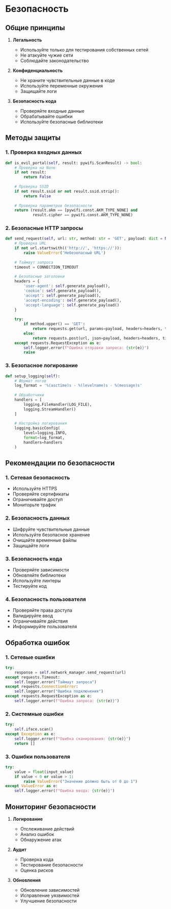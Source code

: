 # Безопасность

## Общие принципы

1. **Легальность**
   - Используйте только для тестирования собственных сетей
   - Не атакуйте чужие сети
   - Соблюдайте законодательство

2. **Конфиденциальность**
   - Не храните чувствительные данные в коде
   - Используйте переменные окружения
   - Защищайте логи

3. **Безопасность кода**
   - Проверяйте входные данные
   - Обрабатывайте ошибки
   - Используйте безопасные библиотеки

## Методы защиты

### 1. Проверка входных данных
```python
def is_evil_portal(self, result: pywifi.ScanResult) -> bool:
    # Проверка на None
    if not result:
        return False
        
    # Проверка SSID
    if not result.ssid or not result.ssid.strip():
        return False
        
    # Проверка параметров безопасности
    return (result.akm == [pywifi.const.AKM_TYPE_NONE] and 
            result.cipher == pywifi.const.AKM_TYPE_NONE)
```

### 2. Безопасные HTTP запросы
```python
def send_request(self, url: str, method: str = 'GET', payload: dict = None) -> requests.Response:
    # Проверка URL
    if not url.startswith(('http://', 'https://')):
        raise ValueError('Небезопасный URL')
        
    # Таймаут запроса
    timeout = CONNECTION_TIMEOUT
    
    # Безопасные заголовки
    headers = {
        'user-agent': self.generate_payload(),
        'cookie': self.generate_payload(),
        'accept': self.generate_payload(),
        'accept-encoding': self.generate_payload(),
        'accept-language': self.generate_payload()
    }
    
    try:
        if method.upper() == 'GET':
            return requests.get(url, params=payload, headers=headers, timeout=timeout)
        else:
            return requests.post(url, json=payload, headers=headers, timeout=timeout)
    except requests.RequestException as e:
        self.logger.error(f"Ошибка отправки запроса: {str(e)}")
        raise
```

### 3. Безопасное логирование
```python
def setup_logging(self):
    # Формат логов
    log_format = '%(asctime)s - %(levelname)s - %(message)s'
    
    # Обработчики
    handlers = [
        logging.FileHandler(LOG_FILE),
        logging.StreamHandler()
    ]
    
    # Настройка логирования
    logging.basicConfig(
        level=logging.INFO,
        format=log_format,
        handlers=handlers
    )
```

## Рекомендации по безопасности

### 1. Сетевая безопасность
- Используйте HTTPS
- Проверяйте сертификаты
- Ограничивайте доступ
- Мониторьте трафик

### 2. Безопасность данных
- Шифруйте чувствительные данные
- Используйте безопасное хранение
- Очищайте временные файлы
- Защищайте логи

### 3. Безопасность кода
- Проверяйте зависимости
- Обновляйте библиотеки
- Используйте линтеры
- Тестируйте код

### 4. Безопасность пользователя
- Проверяйте права доступа
- Валидируйте ввод
- Ограничивайте действия
- Информируйте пользователя

## Обработка ошибок

### 1. Сетевые ошибки
```python
try:
    response = self.network_manager.send_request(url)
except requests.Timeout:
    self.logger.error("Таймаут запроса")
except requests.ConnectionError:
    self.logger.error("Ошибка подключения")
except requests.RequestException as e:
    self.logger.error(f"Ошибка запроса: {str(e)}")
```

### 2. Системные ошибки
```python
try:
    self.iface.scan()
except Exception as e:
    self.logger.error(f"Ошибка сканирования: {str(e)}")
    return []
```

### 3. Ошибки пользователя
```python
try:
    value = float(input_value)
    if value < 0 or value > 1:
        raise ValueError("Значение должно быть от 0 до 1")
except ValueError as e:
    self.logger.error(f"Ошибка ввода: {str(e)}")
```

## Мониторинг безопасности

1. **Логирование**
   - Отслеживание действий
   - Анализ ошибок
   - Обнаружение атак

2. **Аудит**
   - Проверка кода
   - Тестирование безопасности
   - Оценка рисков

3. **Обновления**
   - Обновление зависимостей
   - Исправление уязвимостей
   - Улучшение безопасности 